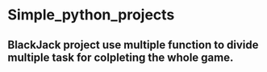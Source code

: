 # Simple_python_projects

## BlackJack project use multiple function to divide multiple task for colpleting the whole game.
